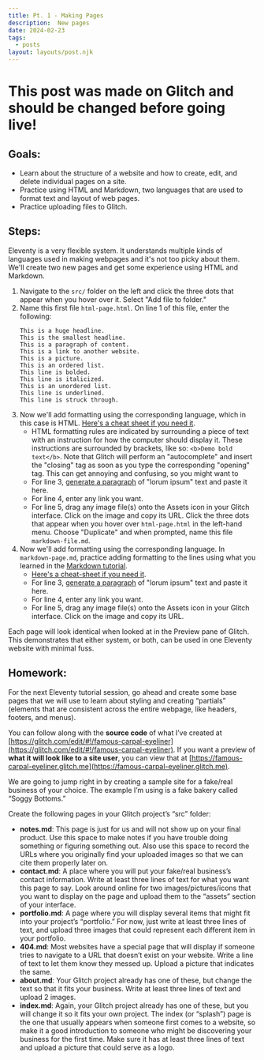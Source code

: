 ```yaml
---
title: Pt. 1 - Making Pages
description:  New pages
date: 2024-02-23
tags:
  - posts
layout: layouts/post.njk
---
```

# This post was made on Glitch and should be changed before going live!

## Goals:

- Learn about the structure of a website and how to create, edit, and delete individual pages on a site.
- Practice using HTML and Markdown, two languages that are used to format text and layout of web pages.
- Practice uploading files to Glitch.

## Steps:
Eleventy is a very flexible system. It understands multiple kinds of languages used in making webpages and it's not too picky about them. We'll create two new pages and get some experience using HTML and Markdown. 
1. Navigate to the ```src/``` folder on the left and click the three dots that appear when you hover over it. Select "Add file to folder."
2. Name this first file ```html-page.html```. On line 1 of this file, enter the following:
    ```
    This is a huge headline.
    This is the smallest headline.
    This is a paragraph of content.
    This is a link to another website.
    This is a picture.
    This is an ordered list.
    This line is bolded.
    This line is italicized.
    This is an unordered list.
    This line is underlined.
    This line is struck through.
    ```
3. Now we'll add formatting using the corresponding language, which in this case is HTML. [Here's a cheat sheet if you need it](https://developer.mozilla.org/en-US/docs/Learn/HTML/Cheatsheet).
    - HTML formatting rules are indicated by surrounding a piece of text with an instruction for how the computer should display it. These instructions are surrounded by brackets, like so: ```<b>Demo bold text</b>```. Note that Glitch will perform an "autocomplete" and insert the "closing" tag as soon as you type the corresponding "opening" tag. This can get annoying and confusing, so you might want to 
    - For line 3, [generate a paragraph](https://loremipsum.io) of "lorum ipsum" text and paste it here.
    - For line 4, enter any link you want.
    - For line 5, drag any image file(s) onto the Assets icon in your Glitch interface. Click on the image and copy its URL.
Click the three dots that appear when you hover over ```html-page.html``` in the left-hand menu. Choose "Duplicate" and when prompted, name this file ```markdown-file.md```.
4. Now we'll add formatting using the corresponding language. In ```markdown-page.md```, practice adding formatting to the lines using what you learned in the [Markdown tutorial](https://www.markdowntutorial.com/). 
    - [Here's a cheat-sheet if you need it](https://www.markdownguide.org/cheat-sheet/).
    - For line 3, [generate a paragraph](https://loremipsum.io) of "lorum ipsum" text and paste it here.
    - For line 4, enter any link you want.
    - For line 5, drag any image file(s) onto the Assets icon in your Glitch interface. Click on the image and copy its URL.

Each page will look identical when looked at in the Preview pane of Glitch. This demonstrates that either system, or both, can be used in one Eleventy website with minimal fuss.

## Homework:
For the next Eleventy tutorial session, go ahead and create some base pages that we will use to learn about styling and creating “partials” (elements that are consistent across the entire webpage, like headers, footers, and menus). 

You can follow along with the __source code__ of what I’ve created at [https://glitch.com/edit/#!/famous-carpal-eyeliner](https://glitch.com/edit/#!/famous-carpal-eyeliner). If you want a preview of __what it will look like to a site user__, you can view that at [https://famous-carpal-eyeliner.glitch.me](https://famous-carpal-eyeliner.glitch.me).

We are going to jump right in by creating a sample site for a fake/real business of your choice. The example I’m using is a fake bakery called “Soggy Bottoms.” 

Create the following pages in your Glitch project’s “src” folder:
- __notes.md__: This page is just for us and will not show up on your final product. Use this space to make notes if you have trouble doing something or figuring something out. Also use this space to record the URLs where you originally find your uploaded images so that we can cite them properly later on.
- __contact.md__: A place where you will put your fake/real business’s contact information. Write at least three lines of text for what you want this page to say. Look around online for two images/pictures/icons that you want to display on the page and upload them to the “assets” section of your interface.
- __portfolio.md__: A page where you will display several items that might fit into your project’s “portfolio.” For now, just write at least three lines of text, and upload three images that could represent each different item in your portfolio.
- __404.md__: Most websites have a special page that will display if someone tries to navigate to a URL that doesn’t exist on your website. Write a line of text to let them know they messed up. Upload a picture that indicates the same.
- __about.md__: Your Glitch project already has one of these, but change the text so that it fits your business. Write at least three lines of text and upload 2 images.
- __index.md__: Again, your Glitch project already has one of these, but you will change it so it fits your own project. The index (or “splash”) page is the one that usually appears when someone first comes to a website, so make it a good introduction to someone who might be discovering your business for the first time. Make sure it has at least three lines of text and upload a picture that could serve as a logo.
